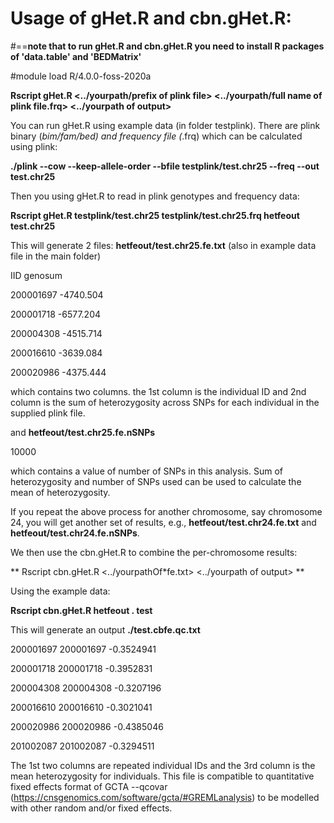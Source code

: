 # Usage of gHet.R and cbn.gHet.R:

#==**note that to run gHet.R and cbn.gHet.R you need to install R packages of 'data.table' and 'BEDMatrix'**

#module load R/4.0.0-foss-2020a

**Rscript gHet.R <../yourpath/prefix of plink file> <../yourpath/full name of plink file.frq> <../yourpath of output> <your outputname>**

You can run gHet.R using example data (in folder testplink). There are plink binary (*bim/fam/bed) and frequency file (*.frq) which can be calculated using plink:

**./plink --cow --keep-allele-order  --bfile testplink/test.chr25 --freq --out test.chr25**

Then you using gHet.R to read in plink genotypes and frequency data:

**Rscript gHet.R testplink/test.chr25 testplink/test.chr25.frq hetfeout test.chr25**

This will generate 2 files: **hetfeout/test.chr25.fe.txt** (also in example data file in the main folder)

IID     genosum

200001697       -4740.504

200001718       -6577.204

200004308       -4515.714

200016610       -3639.084

200020986       -4375.444


which contains two columns. the 1st column is the individual ID and 2nd column is the sum of heterozygosity across SNPs for each individual in the supplied plink file.

and **hetfeout/test.chr25.fe.nSNPs**

10000

which contains a value of number of SNPs in this analysis. Sum of heterozygosity and number of SNPs used can be used to calculate the mean of heterozygosity.

If you repeat the above process for another chromosome, say chromosome 24, you will get another set of results, e.g., **hetfeout/test.chr24.fe.txt** and **hetfeout/test.chr24.fe.nSNPs**. 

We then use the cbn.gHet.R to combine the per-chromosome results:

** Rscript cbn.gHet.R <../yourpathOf*fe.txt>  <../yourpath of output>  <your outputname> **

Using the example data:

**Rscript cbn.gHet.R hetfeout . test**

This will generate an output **./test.cbfe.qc.txt**

200001697       200001697       -0.3524941

200001718       200001718       -0.3952831

200004308       200004308       -0.3207196

200016610       200016610       -0.3021041

200020986       200020986       -0.4385046

201002087       201002087       -0.3294511

The 1st two columns are repeated individual IDs and the 3rd column is the mean heterozygosity for individuals. 
This file is compatible to quantitative fixed effects format of GCTA --qcovar (https://cnsgenomics.com/software/gcta/#GREMLanalysis) to be modelled with other random and/or fixed effects. 
